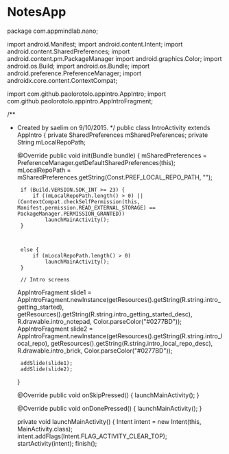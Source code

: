 # NotesApp
package com.appmindlab.nano;

import android.Manifest;
import android.content.Intent;
import android.content.SharedPreferences;
import android.content.pm.PackageManager
import android.graphics.Color;
import android.os.Build;
import android.os.Bundle;
import android.preference.PreferenceManager;
import androidx.core.content.ContextCompat;

import com.github.paolorotolo.appintro.AppIntro;
import com.github.paolorotolo.appintro.AppIntroFragment;

/**
 * Created by saelim on 9/10/2015.
 */
public class IntroActivity extends AppIntro {
    private SharedPreferences mSharedPreferences;
    private String mLocalRepoPath;

    @Override
    public void init(Bundle bundle) {
        mSharedPreferences = PreferenceManager.getDefaultSharedPreferences(this);
        mLocalRepoPath = mSharedPreferences.getString(Const.PREF_LOCAL_REPO_PATH, "");

        if (Build.VERSION.SDK_INT >= 23) {
            if ((mLocalRepoPath.length() > 0) || (ContextCompat.checkSelfPermission(this, Manifest.permission.READ_EXTERNAL_STORAGE) == PackageManager.PERMISSION_GRANTED))
                launchMainActivity();
        }
                                                                                                         
                                                          

        else {
            if (mLocalRepoPath.length() > 0)
                launchMainActivity();
        }
	  
        // Intro screens
  
      AppIntroFragment slide1 = AppIntroFragment.newInstance(getResources().getString(R.string.intro_getting_started), getResources().getString(R.string.intro_getting_started_desc), R.drawable.intro_notepad, Color.parseColor("#0277BD"));
        AppIntroFragment slide2 = AppIntroFragment.newInstance(getResources().getString(R.string.intro_local_repo), getResources().getString(R.string.intro_local_repo_desc), R.drawable.intro_brick, Color.parseColor("#0277BD"));

        addSlide(slide1);
        addSlide(slide2);
    }

    @Override
    public void onSkipPressed() {
        launchMainActivity();
    }

    @Override
    public void onDonePressed() {
        launchMainActivity();
    }

    private void launchMainActivity() {
        Intent intent = new Intent(this, MainActivity.class);
        intent.addFlags(Intent.FLAG_ACTIVITY_CLEAR_TOP);
        startActivity(intent);
        finish();
